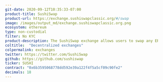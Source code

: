```yaml
---
git-date: 2020-09-12T10:35:33-07:00
product-title: SushiSwap
product-url: https://exchange.sushiswapclassic.org/#/swap
image: /images/output_md/exchange.sushiswapclassic.org.png
ecosystem: ethereum
type: non-custodial
filter: No KYC
product-description: The SushiSwap exchange allows users to swap any ERC20 token into any other ERC20 token through automated liquidity pools
coltitle:  "Decentralized exchanges"
colpermalink: exchanges
twitter: https://twitter.com/SushiSwap
github: https://github.com/sushiswap
ticker: SUSHI
contract: "0x6b3595068778dd592e39a122f4f5a5cf09c90fe2"
decimals: 18
---
```

